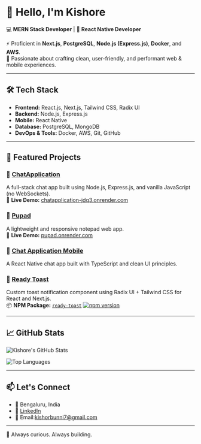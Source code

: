 # 👋 Hello, I'm Kishore

💻 **MERN Stack Developer** | 📱 **React Native Developer**

⚡ Proficient in **Next.js**, **PostgreSQL**, **Node.js (Express.js)**, **Docker**, and **AWS**.  
🚀 Passionate about crafting clean, user-friendly, and performant web & mobile experiences.

---

## 🛠️ Tech Stack

- **Frontend:** React.js, Next.js, Tailwind CSS, Radix UI
- **Backend:** Node.js, Express.js
- **Mobile:** React Native
- **Database:** PostgreSQL, MongoDB
- **DevOps & Tools:** Docker, AWS, Git, GitHub

---

## 📂 Featured Projects

### 💬 [ChatApplication](https://github.com/KishoreBunnny/ChatApplication)  
A full-stack chat app built using Node.js, Express.js, and vanilla JavaScript (no WebSockets).  
🔗 **Live Demo:** [chatapplication-jdq3.onrender.com](https://chatapplication-jdq3.onrender.com)

### 🐾 [Pupad](https://github.com/KishoreBunnny/Pupad)  
A lightweight and responsive notepad web app.  
🔗 **Live Demo:** [pupad.onrender.com](https://pupad.onrender.com)

### 📱 [Chat Application Mobile](https://github.com/KishoreBunnny/chat-application-mobile)  
A React Native chat app built with TypeScript and clean UI principles.

### 🍞 [Ready Toast](https://github.com/KishoreBunnny/ready-toast)  
Custom toast notification component using Radix UI + Tailwind CSS for React and Next.js.  
📦 **NPM Package:** [`ready-toast`](https://www.npmjs.com/package/ready-toast)
[![npm version](https://img.shields.io/npm/v/ready-toast.svg)](https://www.npmjs.com/package/ready-toast)

---

## 📈 GitHub Stats

![Kishore's GitHub Stats](https://github-readme-stats.vercel.app/api?username=KishoreBunnny&show_icons=true&theme=radical)

![Top Languages](https://github-readme-stats.vercel.app/api/top-langs/?username=KishoreBunnny&layout=compact&theme=radical)

---

## 📫 Let's Connect

- 📍 Bengaluru, India  
- 💼 [LinkedIn](https://www.linkedin.com/in/your-linkedin-profile)
- 📧 Email:kishorbunni7@gmail.com

---

🧠 Always curious. Always building.
